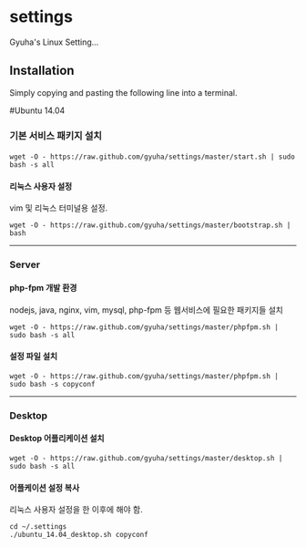 settings
========

Gyuha's Linux Setting...

## Installation

Simply copying and pasting the following line into a terminal.

#Ubuntu 14.04

### 기본 서비스 패키지 설치

####

    wget -O - https://raw.github.com/gyuha/settings/master/start.sh | sudo bash -s all

#### 리눅스 사용자 설정
vim 및 리눅스 터미널용 설정.

    wget -O - https://raw.github.com/gyuha/settings/master/bootstrap.sh | bash

-----
### Server

#### php-fpm 개발 환경
nodejs, java, nginx, vim, mysql, php-fpm 등 웹서비스에 필요한 패키지들 설치

    wget -O - https://raw.github.com/gyuha/settings/master/phpfpm.sh | sudo bash -s all

#### 설정 파일 설치

    wget -O - https://raw.github.com/gyuha/settings/master/phpfpm.sh | sudo bash -s copyconf


-----
### Desktop

#### Desktop 어플리케이션 설치

    wget -O - https://raw.github.com/gyuha/settings/master/desktop.sh | sudo bash -s all

#### 어플케이션 설정 복사
리눅스 사용자 설정을 한 이후에 해야 함.

    cd ~/.settings
	./ubuntu_14.04_desktop.sh copyconf

